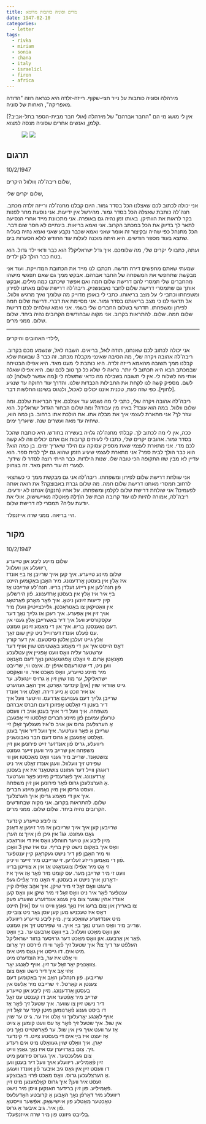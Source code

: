 ```yaml
---
title: מרים וסוניה כותבות מרומא
date: 1947-02-10
categories:
  - letter
tags:
  - rivka
  - miriam
  - sonia
  - chana
  - italy
  - israelicl
  - firon
  - africa
---
```


מירהלה וסוניה כותבות על נייר חצי-שקוף.
רייזה-זלדה היא כנראה רוזה "הדודה מאפריקה", האחות של סוניה.

אין לי מושג מי הם "החבר אברהם" של מירהלה (אולי חבר מבית-הספר בתל-אביב?)
קלמן, ואנשים אחרים שסוניה מנסה למצוא.

<figure class="half">
    <a  href="/pupko-papers/assets/images/1947-02-10-miriam-1.jpg">
    <img src="/pupko-papers/assets/images/1947-02-10-miriam-1.jpg"></a>
    <a  href="/pupko-papers/assets/images/1947-02-10-miriam-2.jpg">
    <img src="/pupko-papers/assets/images/1947-02-10-miriam-2.jpg"></a>
</figure>

## תרגום

10/2/1947

שלום ריבה'לה וְוולוול היקרים,

שלום יקרים שלי,

אני יכולה לכתוב לכם שאצלנו הכל בסדר גמור. היום קבלנו מחנה'לה ורייזה זלדה מכתב.
חנה'לה כותבת שאצלה הכל בסדר גמור. מהירשל אין ידיעות.
אני נוסעת מחר לפנות בקר לראות את הוותיקן. באותו זמן נהיה גם באופרה.
אני מתכוונת מייד אחרי הנסיעה לתאר לך בדיוק את הכל במכתב הקרוב.
אני ואמא בריאות. בינתיים לא חסר שום דבר.
הכל מתנהל כפי שהיה ובקיצור זה אומר שאני ואמא שכבר נקבע שאני ואמא נהיה בעליה שתצא
בעוד מספר חודשים. היא היתה מוכנה לעלות עוד החודש לולא הסערות בים.

ועתה, כתבו לי יקרים שלי, מה שלומכם. איך גדל ישראליקל? הוא כבר ודאי ילד גדול. הוא בטח כבר
הולך לגן ילדים.

שמעתי שאתם מחפשים דירה חדשה. תכתבו לנו מייד את הכתובת המדוייקת.
ועוד אני מבקשת  שתחפשי את המשפחה של החבר אברהם. אבקש ממך גם שאם תפגשי מישהו
מהחברים שלי תמסרי להם דרישת שלום חמה ואם אפשר שיכתבו כמה מילים.
אבקש אותך גם שתמסרי דרישת שלום לחבר נאבוּנשניק.
 ריבה'לה דרישת שלום מאתנו לפירון ומשפחתו וכתבי לי על מצב בריאותו.
כתבי לי באופן מדוייק מה שלומך ואיך מרגיש וולוול.
אל תדאגי לנו כי מצב בריאותנו בסדר גמור.
אני מסיימת את דברי. דרישת שלום חמה לפירון ומשפחתו.
תדרשי בשלום החברים שלי בשמי.
אני ואמא שולחים לכם דרישת שלום חמה.
שלום. להתראות בקרוב. אני מקוה שבחודשים
הקרובים נהיה ביחד. שלום שלום. ממני מרים.

---

לילדי האהובים והיקרים,

אני יכולה לכתוב לכם שאנחנו, תודה לאל, בריאים. השבח לאל, שנשמע מכם בקרוב.
ריבה'לה אהובה ויקרה שלי, מה הסיבה שאינני מקבלת מכתב. זה כבר 3 שבועות שלא קבלנו ממך
תשובה מהאמא רייזה זלדה. היא כותבת לי מעט מאד. היא אפילו הבטיחה שבמכתב הבא היא
תכתוב לי יותר. נראה לי שלא כל כך טוב לכם שם. היא אפילו שאלה אותי מה לשלוח לי. אין לי
תשובה בשבילה מה כדאי שתשלח לי ו[מה אפשר לשלוח] לנו לשם. מספיק קשה לנו לקחת את
החבילות הכבדות שלנו. והדרך עוד רחוקה עד שנגיע [לחוף].
כפי שזה כעת, טכנית איננו יכולים לאכול, ולנגוס בשיננו החלשות דבר.

ריבה'לה אהובה ויקרה שלי, כתבי לי מה נשמע עוד אצלכם. איך הבריאות שלכם. ומה שלום וולוול.
במה הוא עובד? באיזו מין עבודה? ומה שלום הבחור הגדול ישראליקל. הוא עוזר לך?
אני מתארת לעצמי איך את מבלה אתו. את הולכת אתו ברחוב. בן כמה הוא, שיחיה עד מאה ועשרים 
שנה. שיאריך ימים.

ככה, אין לי מה לכתוב לך.
קבלתי מחנה'לה גלויה בעשירה בחודש. היא כותבת שהכל בסדר גמור.
אהובים יקרים שלי, כתבו לי לעיתים קרובות אם אתם יכולים וזה לא קשה לכם מדי. אני מתארת
לעצמי שאת מספיק עסוקה עם הילד שיאריך ימים. בן כמה הוא? הוא כבר הולך לבית ספר? אני
מתארת לעצמי שיגיע הזמן שהוא גם ילך לבית ספר. הוא עדיין לא מבין שזו התקופה הכי טובה שלו.
שנות הילדות. כבר הייתי רוצה לסדר לו שידוך. לצערי זה עוד רחוק מאד. זה בצחוק.

אני שולחת דרישת שלום לפירון ומשפחתו. ריבה'לה אני גם מבקשת ממך כי כשתצאי לרחוב תמסרי
מאתנו דרישת שלום חמה. מה שלום גברת באבוצקֶה? את רואה אותה לפעמים?
אני שולחת דרישת שלום לקלמן ומשפחתו. על אחיו (חנקֶה) אנחנו לא יודעים.
ריבה'לה, אמורה להיות לנו עוד קרובה הבת של הוֺדֶלֶה מַאטְלֶה מאיישישוק. אולי את יודעת עליה?
תמסרי לה דרישת שלום.

היי בריאה. ממני שרה אייזנפלד.

## מקור

10/2/1947

שלום מײַנע ליבע און טײַערע  
ריוועלע און וועלוול,  
שלום מײַנע טײַערע. איך קען אײַך שרײַבן אַז בײַ אונדז  
איז אַלץ אין בעסטן אׇרדענונג. מיר האׇבן באַקומען הײַנט  
פֿון חנה'לען און רייזע זעלדן בריוו. חנה'לע שרײַבט אַז  
בײַ איר איז אַלץ אין בעסטן אׇרדענונג. פֿון הירשלען  
קײַן ידיעות זײַנען ניטאׇ. איך פֿאׇר מאׇרגן פֿאַרטאׇג  
אין וואַטיקאן צו באַטראַכטן. גלײַכצײַטיק וועלן מיר  
אויך זײַן אין אׇפּערע. איך רעכן אַז גלײַך נאׇך דער  
עקסקורסיע וועל איך דיר באַשרײַבן אַלץ גענוי אין   
דעם נאׇענסטן בריוו. איך און די מאַמע זײַנען געזונט.  
עס פֿעלט אונדז דערווײַל ניט קײן שום זאַך.  
אַלץ גייט זעלבן אַלטן סיסטעם. אין דער קורץ  
דאׇס הײסט איך און די מאַמע באַשטימט שוין אויף דער  
ערשטער עליה וואׇס וועט אׇפּגיין אין עטלעכע  
מאׇנאַטן אַרום. זי וואׇלט אׇפּגעגאַנגען נאׇך דעם מאׇנאַט  
ווען ניט, די שטורעמס אויפֿן ים. איצט ווי, שרײַבט  
מיר מײַנע טײַערע, וואׇס מאַכט איר. ווי וואַקסט  
ישראליקל, ער מוז שוין זײַן אַ גרויס ייִנגעלע. ער   
גייט אַוודאי שוין [אין] קינדער גאׇרטן. איך  האׇב געהערט  
אז איר זוכט אַ נײַע דירה. זאׇלט איר אונדז  
שרײַבן גלײַך דעם גענויעם אַדרעס. ווײַטער וועל איך  
דיר בעטן די זאׇלסט אׇפּזוכן דעם חברס אברהם  
משפּחה. איך וועל דיר אויך בעטן אויב דו וועסט  
טרעפֿן עמעצן פֿון מײַנע חברים זאׇלסטו זיי אׇפּגעבן  
אַ הערצלעכן גרוס און אויב ס'איז מעגלעך זאׇלן זיי  
שרײַבן אַ פּאׇר ווערטער. איך וועל דיר אויך בעטן  
זאׇלסט אׇפּגעבן אַ גרוס דעם חבר נאבונשניק.  
ריוועלע, גריס פֿון אונדזער זײַט פירונען און זײַן   
משפּחה און שרײַב מיר וועגן זייער געזונט   
צושטאַנד. שרײַב מיר גענוי וואׇס מאַכסטו און ווי  
שפּירט זיך וועלוול. וועגן אונדז זאׇלט איר ניט  
דאגהן ווײַל דער געזונט צושטאַנד איז אין בעסטן  
אׇרדענונג. איך פֿאַרענדיק מײַנע פּאׇר ווערטער  
אַ הערצלעכן גרוס פֿאַר פירונען און זײַן משפּחה.  
וועסט גריסן אין מײַן נאׇמען מײַנע חברים.  
איך און די מאַמע גריסן אײַך הערצלעך.  
שלום. להתראות בקרוב. אני מקוה שבחודשים  
הקרובים נהיה ביחד. שלום שלום. ממני מרים.  


צו ליבע טײַערע קינדער  
שרײַבען קען איך אײַך שרײַבען אז מיר זײַנען אַ דאַנק  
גאׇט געזונט.  גג1 אין גיכן פֿון אײַך צו הערן  
מײַן ליבע און טײַער חווהלע וואׇס איז די אורזאַכע  
וואׇס איך באַקום נישט קיין בריף. עס איז שוין 3 וואׇכן  
ווי מיר האׇבן פֿון דיר נישט געקראׇגן קיין ענטפֿער  
פֿון די מאַמען רייזע זעלדען. זי שרײַבט מיר זייער ווייניק.  
 זי אׇט מיר אַפֿילו צוגעזאׇגט אַז אין א צווייטן בריוו  
 וועט זי מיר שרײַבן מער. עס קומט מיר פֿאׇר אַז אײַך איז  
דאׇרטן אויך נישט א בעסטן. זי האׇט מיר אַפֿילו געפֿ-  
גרעגט וואׇס זאׇל זי מיר שיקן. איך אהׇב אַפֿילו קיין   
ענטפֿער פֿאַר איר ניט וואׇס זאׇל זי מיר שיקן און וואׇס קען  
אונדז אהין שווער צום גיין גענוג אונדזערע שווערע פּעק  
צו בארירן און צום ברעג איז נאׇך גאַנץ ווײַט ווי עס [איז] היינט  
דאׇס איז טעכניש מען קען עסן גאׇר ניט צובייסן   
מיט אונדזערע שוואַכע ציין. מײַן ליבע טייערע ריוועלע  
שרײַב מיר וואׇס הערט נאׇך בײַ אײַך. ווי שפּירסט זיך אין געזונט.  
און וואׇס מאַכט וועלוול. בײַ וואׇס אַרבעט ער. בײַַ וואׇס   
פֿאַר  אן אַרבעט. און וואׇס מאַכט דער גרויסער בחור ישראליקל.  
העלפֿט ער דיך צו? איך שטעל זיך פֿאׇר ווי דו פֿירסט זיך אַרום   
מיט אים. דו גייסט אין גאַס מיט אים.  
ווי אַלט איז ער, ביז הונדערט מיט   
צוואׇנציק יאׇר זאׇל ער זײַן. אויף לאַנגע יאׇר.  
אַזוי אׇב איך דיר נישט וואׇס צום  
שרײַבען. פֿון חנהלען האׇב איך באַקומען דעם  
צענטן א קאַרטל. זי שרײַבט מיר אַלעס אין  
בעסטן אׇרדענונג. מײַן ליבע און טײַערע  
שרײַב מיר אׇפֿטער אויב דו קענסט עס זאׇל  
דיר נישט זײַן צו שווער. איך שטעל זיך פֿאׇר אַז  
דו ביסט גענוג פֿאַרנומען מיטן קינד ער זאׇל זײַן  
אויף לאַנגע יאׇרעלעך ווי אַלט איז ער. גייט ער שוין  
אין שול. איך שטעל זיך פֿאׇר אַז עס וועט  קומען אַ צײַט   
אַז ער וועט אויך גיין אין שול. ער פֿאַרשטייט נאׇך ניט  
אַז יעצט איז בײַ אים די בעסטע צײַט. די קינדער  
יאׇרן. איך וואׇלט שוין געוואׇלט מיט אים רעדע  
זיך. צום באַדויערן עס איז נאׇך גאַנץ ווײַט.  
צום געלעכטער. איך גערוס פירונען מיט  
זײַן פֿאַמיליע. ריוועלע אויך וועל דיר בעטן ווען   
דו וועסט זײַן אין גאַס גיב איבער פֿון אונדז וועגען  
אַ הערצלעכען גרוס. וואׇס מאַכט פֿרוי באַבוצקע.  
זעסט איר ווען? איך גרוס קאַלמענען מיט זײַן  
פֿאַמיליע. פון זײַן ברידער חאנקען וויסן מיר נישט.  
ריוועלע מיר דאַרפֿן נאׇך האׇבען אַ קרובטע האׇדעלעס  
טאׇכטער מאַטלע פון אײַשישאׇק. אפֿשער ווייסטאׇ  
פֿון איר. גיב איבער אַ גרוס.  
בלײַבט גיזונט פון מיר שרה אײַזנפֿעלד.  
